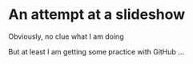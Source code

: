 # An attempt at a slideshow

Obviously, no clue what I am doing

But at least I am getting some practice with GitHub ...
